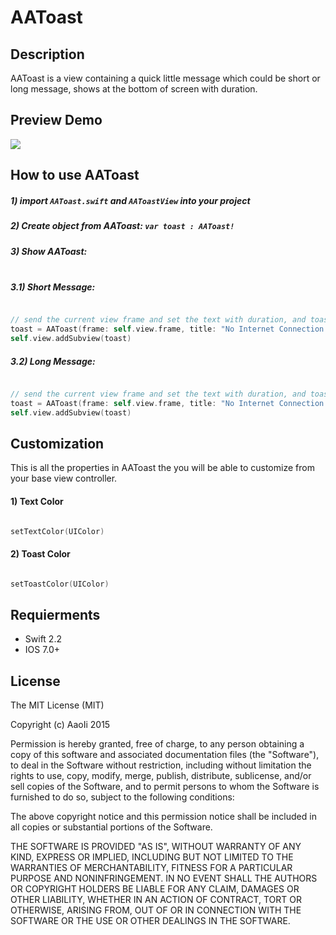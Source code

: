 # AAToast

## Description
AAToast is a view containing a quick little message which could be short or long message, shows at the bottom of screen with duration.

## Preview Demo
<img src="https://lh5.googleusercontent.com/QQETZV-IhhqDfIKf4zD-WcXv4IlzGvlhrtE7Eh9wJMSpQoB92I1RtA=w373-h642-p-b1-c0x00999999">

## How to use AAToast ##
##### 1) import ```AAToast.swift``` and ```AAToastView``` into your project <br/>
##### 2) Create object from AAToast: ```var toast : AAToast!``` <br/>
##### 3) Show AAToast:<br/><br/>     

##### 3.1) Short Message:<br/>

```swift

// send the current view frame and set the text with duration, and toast type is short.
toast = AAToast(frame: self.view.frame, title: "No Internet Connection !!", duration: 3,type: .short)
self.view.addSubview(toast)

```

##### 3.2) Long Message:<br/> 

```swift

// send the current view frame and set the text with duration, and toast type is long.
toast = AAToast(frame: self.view.frame, title: "No Internet Connection !! Please try again later", duration: 3,type: .long)
self.view.addSubview(toast)

```

## Customization ##
This is all the properties in AAToast the you will be able to customize from your base view controller.

#### 1) Text Color<br/>

```swift

setTextColor(UIColor)

```

#### 2) Toast Color<br/>

```swift

setToastColor(UIColor)

```

## Requierments ##

* Swift 2.2
* IOS 7.0+

## License ##

The MIT License (MIT)

Copyright (c) AaoIi 2015

Permission is hereby granted, free of charge, to any person obtaining a copy of this software and associated documentation files (the "Software"), to deal in the Software without restriction, including without limitation the rights to use, copy, modify, merge, publish, distribute, sublicense, and/or sell copies of the Software, and to permit persons to whom the Software is furnished to do so, subject to the following conditions:

The above copyright notice and this permission notice shall be included in all copies or substantial portions of the Software.

THE SOFTWARE IS PROVIDED "AS IS", WITHOUT WARRANTY OF ANY KIND, EXPRESS OR IMPLIED, INCLUDING BUT NOT LIMITED TO THE WARRANTIES OF MERCHANTABILITY, FITNESS FOR A PARTICULAR PURPOSE AND NONINFRINGEMENT. IN NO EVENT SHALL THE AUTHORS OR COPYRIGHT HOLDERS BE LIABLE FOR ANY CLAIM, DAMAGES OR OTHER LIABILITY, WHETHER IN AN ACTION OF CONTRACT, TORT OR OTHERWISE, ARISING FROM, OUT OF OR IN CONNECTION WITH THE SOFTWARE OR THE USE OR OTHER DEALINGS IN THE SOFTWARE.
